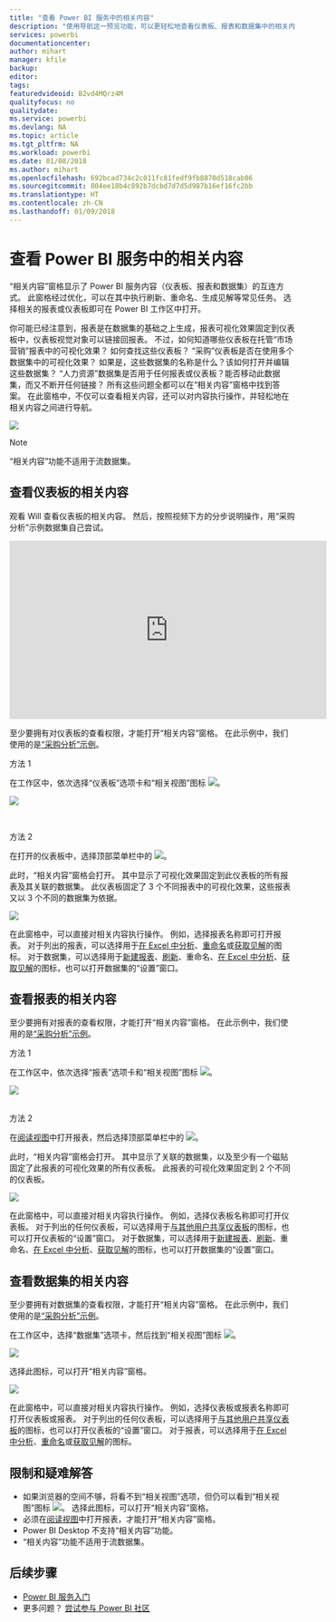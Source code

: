 ```yaml
---
title: "查看 Power BI 服务中的相关内容"
description: "使用导航这一预览功能，可以更轻松地查看仪表板、报表和数据集中的相关内容"
services: powerbi
documentationcenter: 
author: mihart
manager: kfile
backup: 
editor: 
tags: 
featuredvideoid: B2vd4MQrz4M
qualityfocus: no
qualitydate: 
ms.service: powerbi
ms.devlang: NA
ms.topic: article
ms.tgt_pltfrm: NA
ms.workload: powerbi
ms.date: 01/08/2018
ms.author: mihart
ms.openlocfilehash: 692bcad734c2c011fc81fedf9fb8870d518cab06
ms.sourcegitcommit: 804ee18b4c892b7dcbd7d7d5d987b16ef16fc2bb
ms.translationtype: HT
ms.contentlocale: zh-CN
ms.lasthandoff: 01/09/2018
---
```

# <a name="view-related-content-in-power-bi-service"></a>查看 Power BI 服务中的相关内容
“相关内容”窗格显示了 Power BI 服务内容（仪表板、报表和数据集）的互连方式。  此窗格经过优化，可以在其中执行刷新、重命名、生成见解等常见任务。 选择相关的报表或仪表板即可在 Power BI 工作区中打开。   

你可能已经注意到，报表是在数据集的基础之上生成，报表可视化效果固定到仪表板中，仪表板视觉对象可以链接回报表。 不过，如何知道哪些仪表板在托管“市场营销”报表中的可视化效果？ 如何查找这些仪表板？ “采购”仪表板是否在使用多个数据集中的可视化效果？ 如果是，这些数据集的名称是什么？该如何打开并编辑这些数据集？ “人力资源”数据集是否用于任何报表或仪表板？能否移动此数据集，而又不断开任何链接？ 所有这些问题全都可以在“相关内容”窗格中找到答案。  在此窗格中，不仅可以查看相关内容，还可以对内容执行操作，并轻松地在相关内容之间进行导航。

![](media/service-related-content/power-bi-view-related-dashboard-new.png)

> [!NOTE]
> “相关内容”功能不适用于流数据集。
> 
> 

## <a name="view-related-content-for-a-dashboard"></a>查看仪表板的相关内容
观看 Will 查看仪表板的相关内容。 然后，按照视频下方的分步说明操作，用“采购分析”示例数据集自己尝试。

<iframe width="560" height="315" src="https://www.youtube.com/embed/B2vd4MQrz4M#t=3m05s" frameborder="0" allowfullscreen></iframe>


至少要拥有对仪表板的查看权限，才能打开“相关内容”窗格。 在此示例中，我们使用的是[“采购分析”示例](sample-procurement.md)。

方法 1

在工作区中，依次选择“仪表板”选项卡和“相关视图”图标 ![](media/service-related-content/power-bi-view-related-icon-new.png)。

![](media/service-related-content/power-bi-view-related-dash-newer.png)

<br>

方法 2

在打开的仪表板中，选择顶部菜单栏中的 ![](media/service-related-content/power-bi-view-related-new.png)。

此时，“相关内容”窗格会打开。 其中显示了可视化效果固定到此仪表板的所有报表及其关联的数据集。 此仪表板固定了 3 个不同报表中的可视化效果，这些报表又以 3 个不同的数据集为依据。

![](media/service-related-content/power-bi-view-related-dashboard-new.png)

在此窗格中，可以直接对相关内容执行操作。  例如，选择报表名称即可打开报表。  对于列出的报表，可以选择用于[在 Excel 中分析](service-analyze-in-excel.md)、[重命名](service-rename.md)或[获取见解](service-insights.md)的图标。 对于数据集，可以选择用于[新建报表](service-report-create-new.md)、[刷新](refresh-data.md)、重命名、[在 Excel 中分析](service-analyze-in-excel.md)、[获取见解](service-insights.md)的图标，也可以打开数据集的“设置”窗口。  

## <a name="view-related-content-for-a-report"></a>查看报表的相关内容
至少要拥有对报表的查看权限，才能打开“相关内容”窗格。 在此示例中，我们使用的是[“采购分析”示例](sample-procurement.md)。

方法 1

在工作区中，依次选择“报表”选项卡和“相关视图”图标 ![](media/service-related-content/power-bi-view-related-icon-new.png)。

![](media/service-related-content/power-bi-view-related-report-newer.png)

<br>
方法 2

在[阅读视图](service-reading-view-and-editing-view.md)中打开报表，然后选择顶部菜单栏中的 ![](media/service-related-content/power-bi-view-related-new.png)。

此时，“相关内容”窗格会打开。 其中显示了关联的数据集，以及至少有一个磁贴固定了此报表的可视化效果的所有仪表板。 此报表的可视化效果固定到 2 个不同的仪表板。

![](media/service-related-content/power-bi-view-related-report.png)

在此窗格中，可以直接对相关内容执行操作。  例如，选择仪表板名称即可打开仪表板。  对于列出的任何仪表板，可以选择用于[与其他用户共享仪表板](service-share-dashboards.md)的图标，也可以打开仪表板的“设置”窗口。 对于数据集，可以选择用于[新建报表](service-report-create-new.md)、[刷新](refresh-data.md)、重命名、[在 Excel 中分析](service-analyze-in-excel.md)、[获取见解](service-insights.md)的图标，也可以打开数据集的“设置”窗口。  

## <a name="view-related-content-for-a-dataset"></a>查看数据集的相关内容
至少要拥有对数据集的查看权限，才能打开“相关内容”窗格。 在此示例中，我们使用的是[“采购分析”示例](sample-procurement.md)。

在工作区中，选择“数据集”选项卡，然后找到“相关视图”图标 ![](media/service-related-content/power-bi-view-related-icon-new.png)。

![](media/service-related-content/power-bi-view-related-dataset-newer.png)

选择此图标，可以打开“相关内容”窗格。

![](media/service-related-content/power-bi-datasets.png)

在此窗格中，可以直接对相关内容执行操作。  例如，选择仪表板或报表名称即可打开仪表板或报表。  对于列出的任何仪表板，可以选择用于[与其他用户共享仪表板](service-share-dashboards.md)的图标，也可以打开仪表板的“设置”窗口。 对于报表，可以选择用于[在 Excel 中分析](service-analyze-in-excel.md)、[重命名](service-rename.md)或[获取见解](service-insights.md)的图标。  

## <a name="limitations-and-troubleshooting"></a>限制和疑难解答
* 如果浏览器的空间不够，将看不到“相关视图”选项，但仍可以看到“相关视图”图标 ![](media/service-related-content/power-bi-view-related-icon-new.png)。 选择此图标，可以打开“相关内容”窗格。
* 必须在[阅读视图](service-reading-view-and-editing-view.md)中打开报表，才能打开“相关内容”窗格。
* Power BI Desktop 不支持“相关内容”功能。
* “相关内容”功能不适用于流数据集。

## <a name="next-steps"></a>后续步骤
* [Power BI 服务入门](service-get-started.md)
* 更多问题？ [尝试参与 Power BI 社区](http://community.powerbi.com/)

